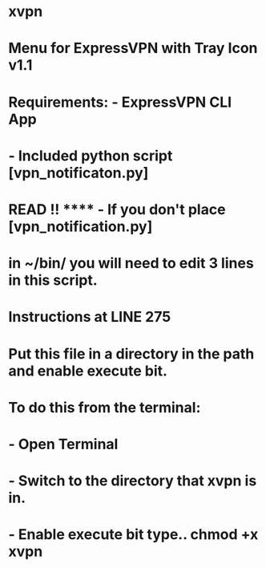 # xvpn
#
#  Menu for ExpressVPN with Tray Icon v1.1
#
#     Requirements:  - ExpressVPN CLI App
#                    - Included python script   [vpn_notificaton.py]   
#
#     READ !!   **** - If you don't place  [vpn_notification.py]
#                      in  ~/bin/   you will need to edit 3 lines in this script.
#                      Instructions at  LINE 275
#
# 
#
# Put this file in a directory in the path and enable execute bit.
#
# To do this from the terminal:
#
#    - Open Terminal
#    - Switch to the directory that  xvpn  is in.
#    - Enable execute bit type..    chmod +x xvpn 
